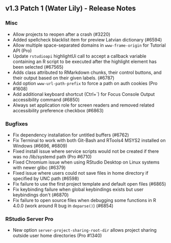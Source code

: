 ## v1.3 Patch 1 (Water Lily) - Release Notes


### Misc

- Allow projects to reopen after a crash (#3220)
- Added spellcheck blacklist item for preview Latvian dictionary (#6594)
- Allow multiple space-separated domains in `www-frame-origin` for Tutorial API (Pro)
- Update `rstudioapi` highlightUi call to accept a callback variable containing an R script to be executed after the highlight element has been selected (#67565)
- Adds class attributed to RMarkdown chunks, their control buttons, and their output based on their given labels. (#6787)
- Add option `www-url-path-prefix` to force a path on auth cookies (Pro #1608)
- Add additional keyboard shortcut (Ctrl+`) for Focus Console Output accessibility command (#6850)
- Always set application role for screen readers and removed related accessibility preference checkbox (#6863)

### Bugfixes

- Fix dependency installation for untitled buffers (#6762)
- Fix Terminal to work with both Git-Bash and RTools4 MSYS2 installed on Windows (#6696, #6809)
- Fixed install issue where service scripts would not be created if there was no /lib/systemd path (Pro #6710)
- Fixed Chromium issue when using RStudio Desktop on Linux systems with newer glibc (#6379)
- Fixed issue where users could not save files in home directory if specified by UNC path (#6598)
- Fix failure to use the first project template and default open files (#6865)
- Fix keybinding failure when global keybindings exists but user keybindings don't (#6870)
- Fix failure to open source files when debugging some functions in R 4.0.0 (work around R bug in `deparse()`) (#6854)

### RStudio Server Pro

- New option `server-project-sharing-root-dir` allows project sharing outside user home directories (Pro #1340)
